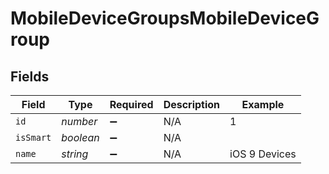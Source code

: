 # MobileDeviceGroupsMobileDeviceGroup


## Fields

| Field              | Type               | Required           | Description        | Example            |
| ------------------ | ------------------ | ------------------ | ------------------ | ------------------ |
| `id`               | *number*           | :heavy_minus_sign: | N/A                | 1                  |
| `isSmart`          | *boolean*          | :heavy_minus_sign: | N/A                |                    |
| `name`             | *string*           | :heavy_minus_sign: | N/A                | iOS 9 Devices      |